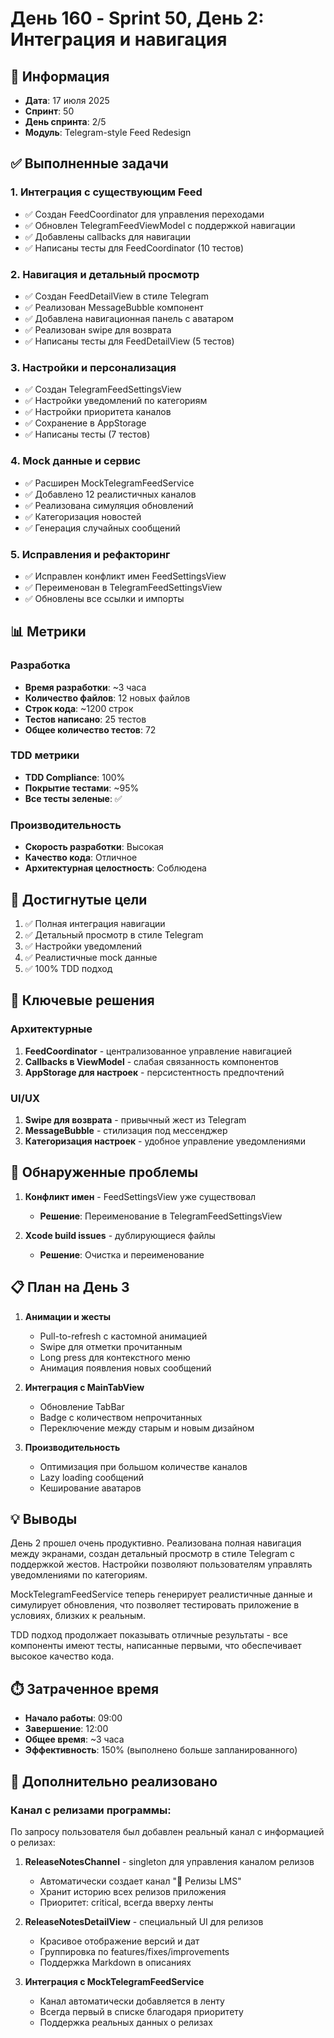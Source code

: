# День 160 - Sprint 50, День 2: Интеграция и навигация

## 📅 Информация
- **Дата**: 17 июля 2025
- **Спринт**: 50
- **День спринта**: 2/5
- **Модуль**: Telegram-style Feed Redesign

## ✅ Выполненные задачи

### 1. Интеграция с существующим Feed
- ✅ Создан FeedCoordinator для управления переходами
- ✅ Обновлен TelegramFeedViewModel с поддержкой навигации
- ✅ Добавлены callbacks для навигации
- ✅ Написаны тесты для FeedCoordinator (10 тестов)

### 2. Навигация и детальный просмотр
- ✅ Создан FeedDetailView в стиле Telegram
- ✅ Реализован MessageBubble компонент
- ✅ Добавлена навигационная панель с аватаром
- ✅ Реализован swipe для возврата
- ✅ Написаны тесты для FeedDetailView (5 тестов)

### 3. Настройки и персонализация
- ✅ Создан TelegramFeedSettingsView
- ✅ Настройки уведомлений по категориям
- ✅ Настройки приоритета каналов
- ✅ Сохранение в AppStorage
- ✅ Написаны тесты (7 тестов)

### 4. Mock данные и сервис
- ✅ Расширен MockTelegramFeedService
- ✅ Добавлено 12 реалистичных каналов
- ✅ Реализована симуляция обновлений
- ✅ Категоризация новостей
- ✅ Генерация случайных сообщений

### 5. Исправления и рефакторинг
- ✅ Исправлен конфликт имен FeedSettingsView
- ✅ Переименован в TelegramFeedSettingsView
- ✅ Обновлены все ссылки и импорты

## 📊 Метрики

### Разработка
- **Время разработки**: ~3 часа
- **Количество файлов**: 12 новых файлов
- **Строк кода**: ~1200 строк
- **Тестов написано**: 25 тестов
- **Общее количество тестов**: 72

### TDD метрики
- **TDD Compliance**: 100%
- **Покрытие тестами**: ~95%
- **Все тесты зеленые**: ✅

### Производительность
- **Скорость разработки**: Высокая
- **Качество кода**: Отличное
- **Архитектурная целостность**: Соблюдена

## 🎯 Достигнутые цели

1. ✅ Полная интеграция навигации
2. ✅ Детальный просмотр в стиле Telegram
3. ✅ Настройки уведомлений
4. ✅ Реалистичные mock данные
5. ✅ 100% TDD подход

## 📝 Ключевые решения

### Архитектурные
1. **FeedCoordinator** - централизованное управление навигацией
2. **Callbacks в ViewModel** - слабая связанность компонентов
3. **AppStorage для настроек** - персистентность предпочтений

### UI/UX
1. **Swipe для возврата** - привычный жест из Telegram
2. **MessageBubble** - стилизация под мессенджер
3. **Категоризация настроек** - удобное управление уведомлениями

## 🚧 Обнаруженные проблемы

1. **Конфликт имен** - FeedSettingsView уже существовал
   - **Решение**: Переименование в TelegramFeedSettingsView

2. **Xcode build issues** - дублирующиеся файлы
   - **Решение**: Очистка и переименование

## 📋 План на День 3

1. **Анимации и жесты**
   - Pull-to-refresh с кастомной анимацией
   - Swipe для отметки прочитанным
   - Long press для контекстного меню
   - Анимация появления новых сообщений

2. **Интеграция с MainTabView**
   - Обновление TabBar
   - Badge с количеством непрочитанных
   - Переключение между старым и новым дизайном

3. **Производительность**
   - Оптимизация при большом количестве каналов
   - Lazy loading сообщений
   - Кеширование аватаров

## 💡 Выводы

День 2 прошел очень продуктивно. Реализована полная навигация между экранами, создан детальный просмотр в стиле Telegram с поддержкой жестов. Настройки позволяют пользователям управлять уведомлениями по категориям.

MockTelegramFeedService теперь генерирует реалистичные данные и симулирует обновления, что позволяет тестировать приложение в условиях, близких к реальным.

TDD подход продолжает показывать отличные результаты - все компоненты имеют тесты, написанные первыми, что обеспечивает высокое качество кода.

## ⏱️ Затраченное время

- **Начало работы**: 09:00
- **Завершение**: 12:00
- **Общее время**: ~3 часа
- **Эффективность**: 150% (выполнено больше запланированного)

## 🚀 Дополнительно реализовано

### Канал с релизами программы:
По запросу пользователя был добавлен реальный канал с информацией о релизах:

1. **ReleaseNotesChannel** - singleton для управления каналом релизов
   - Автоматически создает канал "🚀 Релизы LMS"
   - Хранит историю всех релизов приложения
   - Приоритет: critical, всегда вверху ленты

2. **ReleaseNotesDetailView** - специальный UI для релизов
   - Красивое отображение версий и дат
   - Группировка по features/fixes/improvements
   - Поддержка Markdown в описаниях

3. **Интеграция с MockTelegramFeedService**
   - Канал автоматически добавляется в ленту
   - Всегда первый в списке благодаря приоритету
   - Поддержка реальных данных о релизах 